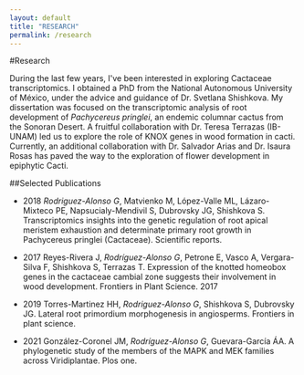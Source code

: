 ```yaml
---
layout: default
title: "RESEARCH"
permalink: /research
---
```


#Research

During the last few years, I've been interested in exploring Cactaceae transcriptomics. I obtained a PhD from the National Autonomous University of México, under the advice and guidance of Dr. Svetlana Shishkova. My dissertation was focused on the transcriptomic analysis of root development of _Pachycereus pringlei_, an endemic columnar cactus from the Sonoran Desert. A fruitful collaboration with Dr. Teresa Terrazas (IB-UNAM) led us to explore the role of KNOX genes in wood formation in cacti. Currently, an additional collaboration with Dr. Salvador Arias and Dr. Isaura Rosas has paved the way to the exploration of flower development in epiphytic Cacti.

##Selected Publications

* 2018 *Rodriguez-Alonso G*, Matvienko M, López-Valle ML, Lázaro-Mixteco PE, Napsucialy-Mendivil S, Dubrovsky JG, Shishkova S. Transcriptomics insights into the genetic regulation of root apical meristem exhaustion and determinate primary root growth in Pachycereus pringlei (Cactaceae). Scientific reports.

* 2017 Reyes-Rivera J, *Rodríguez-Alonso G*, Petrone E, Vasco A, Vergara-Silva F, Shishkova S, Terrazas T. Expression of the knotted homeobox genes in the cactaceae cambial zone suggests their involvement in wood development. Frontiers in Plant Science. 2017

* 2019 Torres-Martinez HH, *Rodriguez-Alonso G*, Shishkova S, Dubrovsky JG. Lateral root primordium morphogenesis in angiosperms. Frontiers in plant science.

* 2021 González-Coronel JM, *Rodríguez-Alonso G*, Guevara-García ÁA. A phylogenetic study of the members of the MAPK and MEK families across Viridiplantae. Plos one.
